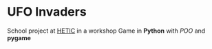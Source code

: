 # UFO Invaders
School project at [HETIC](https://www.hetic.net/) in a workshop
Game in **Python** with _POO_ and **pygame**
